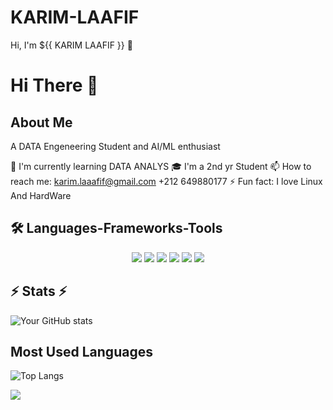 # KARIM-LAAFIF
 Hi, I'm ${{ KARIM LAAFIF }} 👋

# Hi There 👋

## About Me
A DATA Engeneering Student and AI/ML enthusiast

🌱 I'm currently learning DATA ANALYS
🎓 I'm a 2nd yr Student 
📫 How to reach me:
       karim.laaafif@gmail.com
       +212 649880177
⚡ Fun fact: 
      I love Linux And HardWare

## 🛠️ Languages-Frameworks-Tools
<p align="center">
  <img src="https://img.shields.io/badge/Python-3776AB?style=for-the-badge&logo=python&logoColor=white" />
  <img src="https://img.shields.io/badge/JavaScript-F7DF1E?style=for-the-badge&logo=javascript&logoColor=black" />
  <img src="https://img.shields.io/badge/AWS-232F3E?style=for-the-badge&logo=amazon-aws&logoColor=white" />
  <img src="https://img.shields.io/badge/Docker-2496ED?style=for-the-badge&logo=docker&logoColor=white" />
  <img src="https://img.shields.io/badge/Git-F05032?style=for-the-badge&logo=git&logoColor=white" />
  <img src="https://img.shields.io/badge/VSCode-007ACC?style=for-the-badge&logo=visual-studio-code&logoColor=white" />
</p>

## ⚡ Stats ⚡
![Your GitHub stats](https://github-readme-stats.vercel.app/api?username=yourusername&show_icons=true&theme=dark)

## Most Used Languages
![Top Langs](https://github-readme-stats.vercel.app/api/top-langs/?username=yourusername&layout=compact&theme=dark)

![](https://visitor-badge.laobi.icu/badge?page_id=yourusername.yourusername)

